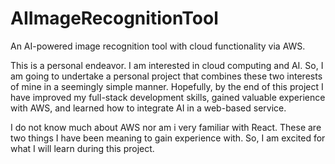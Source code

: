 # AIImageRecognitionTool
An AI-powered image recognition tool with cloud functionality via AWS.

This is a personal endeavor. I am interested in cloud computing and AI. So, I am going to undertake a personal project that combines these two interests of mine in a seemingly simple manner. Hopefully, by the end of this project I have improved my full-stack development skills, gained valuable experience with AWS, and learned how to integrate AI in a web-based service. 

I do not know much about AWS nor am i very familiar with React. These are two things I have been meaning to gain experience with. So, I am excited for what I will learn during this project.
